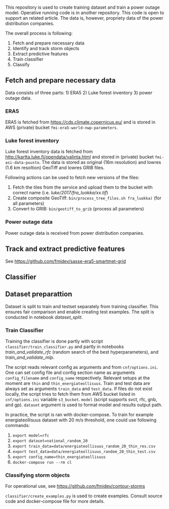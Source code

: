 This repository is used to create training dataset and train a power outage model. Operative running code is in another repository. This code is open to support an related article. The data is, however, propriety data of the power distribution companies.

The overall process is following:
1. Fetch and prepare necessary data
2. Identify and track storm objects
3. Extract predictive features
4. Train classifier
5. Classify

## Fetch and prepare necessary data

Data consists of three parts: 1) ERA5 2) Luke forest inventory 3) power outage data.

### ERA5
ERA5 is fetched from https://cds.climate.copernicus.eu/ and is stored in AWS (private) bucket `fmi-era5-world-nwp-parameters`.

### Luke forest inventory
Luke forest inventory data is fetched from http://kartta.luke.fi/opendata/valinta.html and stored in (private) bucket `fmi-asi-data-puusto`. The data is stored as original (16m resolution) and lowres (1.6 km resoltion) GeoTiff and lowres GRIB files.

Following actions can be used to fetch new versions of the files:
1. Fetch the tiles from the service and upload them to the bucket with correct name (i.e. _luke/2017/fra_luokka/xx.tif_)  
2. Create composite GeoTiff: `bin/process_tree_files.sh fra_luokka)` (for all parameters)
3. Convert to GRIB: `bin/geotiff_to_grib` (process all parameters)

### Power outage data

Power outage data is received from power distribution companies.

## Track and extract predictive features

See https://github.com/fmidev/sasse-era5-smartmet-grid

## Classifier

## Dataset preparattion

Dataset is split to train and testset separately from training classifier. This ensures fair comparison and enable creating test examples. The split is conducted in notebook _dataset_split_.

### Train Classifier

Training the classifier is done partly with script `classifier/train_classifier.py` and partly in notebooks _train_and_validate_rfc_ (random search of the best hyperparameters), and _train_and_validate_mlp_.

The script reads relevant config as arguments and from `cnf/options.ini`. One can set config file and config section name as arguments `config_filename` and `config_name` respectively. Relevant setups at the moment are `thin` and `thin_energiateollisuus`.  Train and test data are always set as arguments `train_data` and `test_data`. If files do not exist locally, the script tries to fetch them from AWS bucket listed in `cnf/options.ini` variable `s3_bucket`. `model` (script supports svct, rfc, gnb, and gp). `dataset` argument is used to format model and results output path.

In practice, the script is ran with docker-compose. To train for example energiateollisuus dataset with 20 m/s threshold, one could use following commands:

1. `export model=rfc`
2. `export dataset=national_random_20`
3. `export train_data=data/energiateollisuus_random_20_thin_res.csv`
4. `export test_data=data/energiateollisuus_random_20_thin_test.csv`
5. `export config_name=thin_energiateollisuus`
6. `docker-compose run --rm cl`

### Classifying storm objects

For operational use, see https://github.com/fmidev/contour-storms

`classifier/create_examples.py` is used to create examples. Consult source code and docker-compose file for more details.
